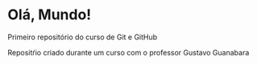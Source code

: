# Olá, Mundo!
 Primeiro repositório do curso de Git e GitHub

Repositŕio criado durante um curso com o professor Gustavo Guanabara
